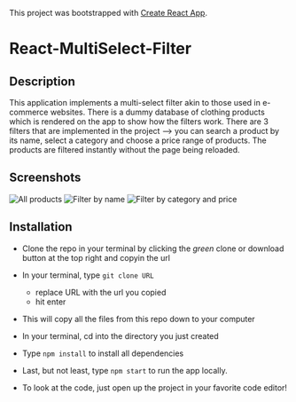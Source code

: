 This project was bootstrapped with [Create React App](https://github.com/facebookincubator/create-react-app).
# React-MultiSelect-Filter

## Description

This application implements a multi-select filter akin to those used in e-commerce websites.
There is a dummy database of clothing products which is rendered on the app to show how the filters work. There are 3 filters that are implemented in the project --> you can search a product by its name, select a category and choose a price range of products. The products are filtered instantly without the page being reloaded.

## Screenshots

![All products](https://drive.google.com/open?id=1j4PWygjL0nv5UDerUz4IEpHuSh0anwGt)
![Filter by name](https://drive.google.com/open?id=16OJ0wNOjz4mpuC-rnwj4eJoKH9rO2leA)
![Filter by category and price](https://drive.google.com/open?id=1cUuEs7ce-1s72MRGL26xjwiXeybRbWqu)

## Installation
- Clone the repo in your terminal by clicking the _green_ clone or download button at the top right and copyin the url
- In your terminal, type ```git clone URL```
  - replace URL with the url you copied
  - hit enter
- This will copy all the files from this repo down to your computer
- In your terminal, cd into the directory you just created
- Type ```npm install``` to install all dependencies
- Last, but not least, type ```npm start``` to run the app locally.

- To look at the code, just open up the project in your favorite code editor!
